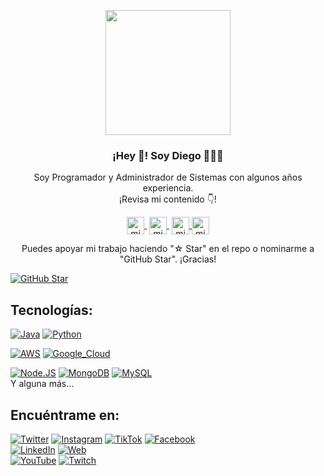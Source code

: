 <p align="center" width="300">
   <img align="center" width="200" src="https://c.sop.saavncdn.com/El-podcast-de-Informatica-20210409054440-500x500.jpg" />
   <h3 align="center">¡Hey 👋! Soy Diego 👨🏻‍💻</h3>
</p>

<p align="center">Soy Programador y Administrador de Sistemas con algunos años experiencia.<br />¡Revisa mi contenido 👇!</p>
<p align="center">
   <a href="https://twitch.tv/zhimbaya" target="blank" style='margin-right:4px'>
    <img align="center" src="https://cdn.jsdelivr.net/npm/simple-icons@3.0.1/icons/twitch.svg" alt="midudev" height="28px" width="28px" />
  </a>
   <a href="https://youtube.com/@zhimbaya" target="blank" style='margin-right:4px'>
    <img align="center" src="https://cdn.jsdelivr.net/npm/simple-icons@3.0.1/icons/youtube.svg" alt="midudev" height="28px" width="28px" />
  </a>
  <a href="https://instagram.com/zhimbaya" target="blank">
    <img align="center" src="https://cdn.jsdelivr.net/npm/simple-icons@3.0.1/icons/instagram.svg" alt="midu.dev" height="28px" width="28px" />
  </a>
  <a href="https://twitter.com/zhimbaya" target="blank">
    <img align="center" src="https://cdn.jsdelivr.net/npm/simple-icons@3.0.1/icons/twitter.svg" alt="midudev" height="28px" width="28px" />
  </a>
</p>
<p align="center">Puedes apoyar mi trabajo haciendo "☆ Star" en el repo o nominarme a "GitHub Star". ¡Gracias!</p>

[![GitHub Star](https://img.shields.io/badge/GitHub-Nominar_a_star-yellow?style=for-the-badge&logo=github&logoColor=white&labelColor=101010)](https://stars.github.com/nominate/)

## Tecnologías:

[![Java](https://img.shields.io/badge/Java-007396?style=for-the-badge&logo=java&logoColor=white&labelColor=101010)]()
[![Python](https://img.shields.io/badge/Python-yellow?style=for-the-badge&logo=python&logoColor=white&labelColor=101010)]()
<!-- [![JavaScript](https://img.shields.io/badge/JavaScript-F7DF1E?style=for-the-badge&logo=javascript&logoColor=white&labelColor=101010)]() -->
[![AWS](https://img.shields.io/badge/AWS-232F3E?style=for-the-badge&logo=amazon-aws&logoColor=white&labelColor=101010)]()
[![Google_Cloud](https://img.shields.io/badge/Google_Cloud-4285F4?style=for-the-badge&logo=googlecloud&logoColor=white&labelColor=101010)]()
</br>
<!-- [![Firebase](https://img.shields.io/badge/Firebase-FFCA28?style=for-the-badge&logo=firebase&logoColor=white&labelColor=101010)]() -->
[![Node.JS](https://img.shields.io/badge/Node.JS-339933?style=for-the-badge&logo=node.js&logoColor=white&labelColor=101010)]()
[![MongoDB](https://img.shields.io/badge/MongoDB-47A248?style=for-the-badge&logo=mongodb&logoColor=white&labelColor=101010)]()
[![MySQL](https://img.shields.io/badge/MySQL-4479A1?style=for-the-badge&logo=mysql&logoColor=white&labelColor=101010)]()
</br>
Y alguna más...
</br>

## Encuéntrame en:
[![Twitter](https://img.shields.io/badge/Twitter-@zhimbaya-1DA1F2?style=for-the-badge&logo=twitter&logoColor=white&labelColor=101010)](https://twitter.com/zhimbaya)
[![Instagram](https://img.shields.io/badge/Instagram-@zhimbaya-E4405F?style=for-the-badge&logo=instagram&logoColor=white&labelColor=101010)](https://instagram.com/zhimbaya)
[![TikTok](https://img.shields.io/badge/TikTok-@zhimbaya-69C9D0?style=for-the-badge&logo=tiktok&logoColor=white&labelColor=101010)](https://tiktok.com/@zhimbaya)
[![Facebook](https://img.shields.io/badge/Facebook-@zhimbaya-1877F2?style=for-the-badge&logo=facebook&logoColor=white&labelColor=101010)](https://facebook.com/zhimbaya)
<br>
[![LinkedIn](https://img.shields.io/badge/LinkedIn-diegosimbana-0077B5?style=for-the-badge&logo=linkedin&logoColor=white&labelColor=101010)](https://www.linkedin.com/in/diegosimbana)
[![Web](https://img.shields.io/badge/Web-zhimbaya.com-14a1f0?style=for-the-badge&logo=dev.to&logoColor=white&labelColor=101010)](https://zhimbaya.com)
<br>
[![YouTube](https://img.shields.io/badge/YouTube-zhimbaya-FF0000?style=for-the-badge&logo=youtube&logoColor=white&labelColor=101010)](https://youtube.com/@zhimbaya)
[![Twitch](https://img.shields.io/badge/Twitch-zhimbaya-9146FF?style=for-the-badge&logo=twitch&logoColor=white&labelColor=101010)](https://twitch.tv/zhimbaya)
</br>
<!--
[![Apple](https://img.shields.io/badge/iOS-999999?style=for-the-badge&logo=apple&logoColor=white&labelColor=101010)]()
[![Swift](https://img.shields.io/badge/Swift-FA7343?style=for-the-badge&logo=swift&logoColor=white&labelColor=101010)]() 
[![Xcode](https://img.shields.io/badge/Xcode-1575F9?style=for-the-badge&logo=xcode&logoColor=white&labelColor=101010)]() 

[![Android](https://img.shields.io/badge/Android-3DDC84?style=for-the-badge&logo=android&logoColor=white&labelColor=101010)]() 
[![Kotlin](https://img.shields.io/badge/Kotlin-0095D5?style=for-the-badge&logo=kotlin&logoColor=white&labelColor=101010)]()
[![Android_Studio](https://img.shields.io/badge/Android_Studio-3DDC84?style=for-the-badge&logo=android-studio&logoColor=white&labelColor=101010)]()

[![Discord](https://img.shields.io/badge/Discord-mouredev-5865F2?style=for-the-badge&logo=discord&logoColor=white&labelColor=101010)](https://mouredev.com/discord)

[![Link](https://img.shields.io/badge/Link_Site-moure.dev-39E09B?style=for-the-badge&logo=Linktree&logoColor=white&labelColor=101010)](https://mouredev.com)

[![Udemy](https://img.shields.io/badge/Udemy-Brais_Moure-EC5252?style=for-the-badge&logo=udemy&logoColor=white&labelColor=101010)](https://www.udemy.com/course/swift_ios/?referralCode=04756B8423CBE177B930)
-->
<!--
https://github.com/anuraghazra/github-readme-stats#github-stats-card
-->
<!--
<a href="https://github.com/charly3pins">
	<img align="center" width="49%" src="./header.svg" />
</a>
<br/>

<a href="https://github.com/diegoarmsim">
	<img align="center" width="49%" src="./repositories.svg" />
</a>
<a href="https://github.com/diegoarmsim">
	<img align="center" width="49%" src="./acti_comm.svg" />
</a>
<a href="https://github.com/diegoarmsim">
	<img align="center" width="49%" src="./iso_calender.svg" />
</a>
<a href="https://github.com/diegoarmsim">
	<img align="center" width="49%" src="./issue_pr_lang.svg" />
</a>
<a href="https://github.com/diegoarmsim">
	<img align="center" width="49%" src="./github-habits.svg" />
</a>
<a href="https://github.com/diegoarmsim">
	<img align="center" width="49%" src="./achievements.svg" />
</a>
-->
